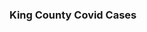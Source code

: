 ### King County Covid Cases

<div class="flourish-embed flourish-chart" data-src="visualisation/11109422"><script src="https://public.flourish.studio/resources/embed.js"></script></div>
